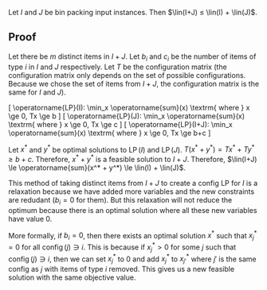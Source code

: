 Let $I$ and $J$ be bin packing input instances.
$\newcommand{\lin}{\operatorname{lin}}$
Then $\lin(I+J) ≤ \lin(I) + \lin(J)$.

## Proof

Let there be $m$ distinct items in $I+J$.
Let $b_i$ and $c_i$ be the number of items of type $i$ in $I$ and $J$ respectively.
Let $T$ be the configuration matrix
(the configuration matrix only depends on the set of possible configurations.
Because we chose the set of items from $I+J$, the configuration matrix is the same for $I$ and $J$).

\[ \operatorname{LP}(I): \min_x \operatorname{sum}(x) \textrm{ where } x \ge 0, Tx \ge b \]
\[ \operatorname{LP}(J): \min_x \operatorname{sum}(x) \textrm{ where } x \ge 0, Tx \ge c \]
\[ \operatorname{LP}(I+J): \min_x \operatorname{sum}(x) \textrm{ where } x \ge 0, Tx \ge b+c \]

Let $x^*$ and $y^*$ be optimal solutions to $\operatorname{LP}(I)$ and $\operatorname{LP}(J)$.
$T(x^*+y^*) = Tx^* + Ty^* \ge b + c$. Therefore, $x^* + y^*$ is a feasible solution to $I+J$.
Therefore, $\lin(I+J) \le \operatorname{sum}(x^* + y^*) \le \lin(I) + \lin(J)$.

This method of taking distinct items from $I+J$ to create a config LP for $I$ is a relaxation
because we have added more variables and the new constraints are redudant ($b_i = 0$ for them).
But this relaxation will not reduce the optimum because there is an optimal solution
where all these new variables have value 0.

More formally, if $b_i = 0$, then there exists an optimal solution $x^*$ such that
$x_j^* = 0$ for all $\operatorname{config}(j) \ni i$.
This is because if $x_j^* > 0$ for some $j$ such that $\operatorname{config}(j) \ni i$,
then we can set $x_j^*$ to 0 and add $x_j^*$ to $x_{j'}^*$ where $j'$ is the same config
as $j$ with items of type $i$ removed.
This gives us a new feasible solution with the same objective value.
